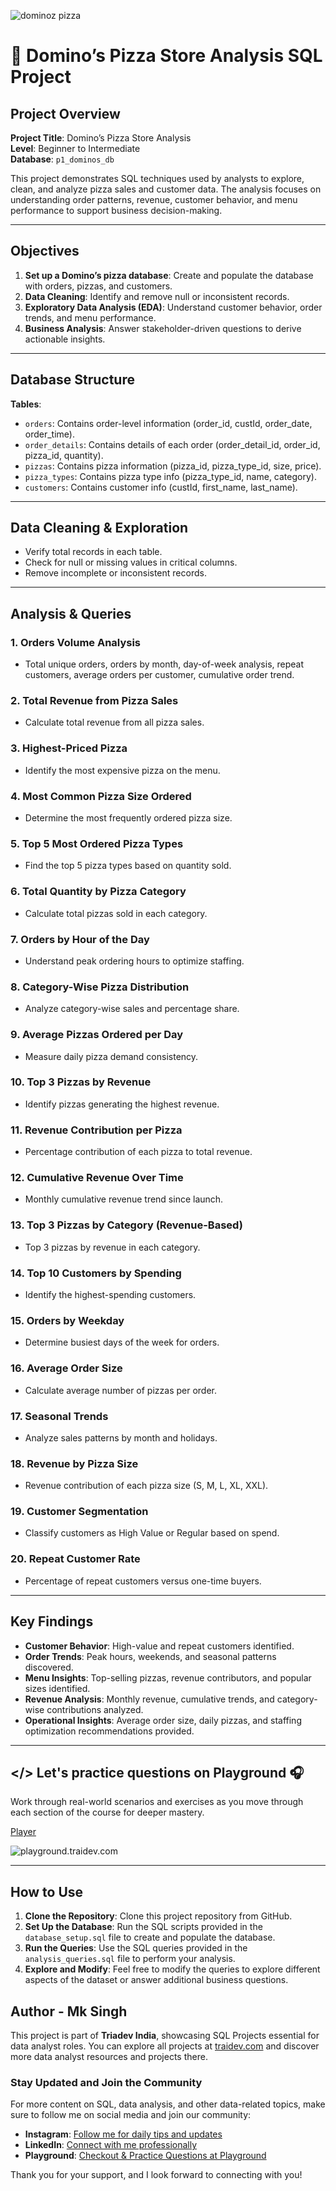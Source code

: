 ![dominoz pizza](https://traidev.com/thumb/dominos.png)





# 🍕 Domino’s Pizza Store Analysis SQL Project

## Project Overview

**Project Title**: Domino’s Pizza Store Analysis  
**Level**: Beginner to Intermediate  
**Database**: `p1_dominos_db`

This project demonstrates SQL techniques used by analysts to explore, clean, and analyze pizza sales and customer data. The analysis focuses on understanding order patterns, revenue, customer behavior, and menu performance to support business decision-making.

---

## Objectives

1. **Set up a Domino’s pizza database**: Create and populate the database with orders, pizzas, and customers.  
2. **Data Cleaning**: Identify and remove null or inconsistent records.  
3. **Exploratory Data Analysis (EDA)**: Understand customer behavior, order trends, and menu performance.  
4. **Business Analysis**: Answer stakeholder-driven questions to derive actionable insights.

---

## Database Structure

**Tables**:

- `orders`: Contains order-level information (order_id, custId, order_date, order_time).  
- `order_details`: Contains details of each order (order_detail_id, order_id, pizza_id, quantity).  
- `pizzas`: Contains pizza information (pizza_id, pizza_type_id, size, price).  
- `pizza_types`: Contains pizza type info (pizza_type_id, name, category).  
- `customers`: Contains customer info (custId, first_name, last_name).

---

## Data Cleaning & Exploration

- Verify total records in each table.  
- Check for null or missing values in critical columns.  
- Remove incomplete or inconsistent records.

---

## Analysis & Queries

### 1. Orders Volume Analysis
- Total unique orders, orders by month, day-of-week analysis, repeat customers, average orders per customer, cumulative order trend.

### 2. Total Revenue from Pizza Sales
- Calculate total revenue from all pizza sales.

### 3. Highest-Priced Pizza
- Identify the most expensive pizza on the menu.

### 4. Most Common Pizza Size Ordered
- Determine the most frequently ordered pizza size.

### 5. Top 5 Most Ordered Pizza Types
- Find the top 5 pizza types based on quantity sold.

### 6. Total Quantity by Pizza Category
- Calculate total pizzas sold in each category.

### 7. Orders by Hour of the Day
- Understand peak ordering hours to optimize staffing.

### 8. Category-Wise Pizza Distribution
- Analyze category-wise sales and percentage share.

### 9. Average Pizzas Ordered per Day
- Measure daily pizza demand consistency.

### 10. Top 3 Pizzas by Revenue
- Identify pizzas generating the highest revenue.

### 11. Revenue Contribution per Pizza
- Percentage contribution of each pizza to total revenue.

### 12. Cumulative Revenue Over Time
- Monthly cumulative revenue trend since launch.

### 13. Top 3 Pizzas by Category (Revenue-Based)
- Top 3 pizzas by revenue in each category.

### 14. Top 10 Customers by Spending
- Identify the highest-spending customers.

### 15. Orders by Weekday
- Determine busiest days of the week for orders.

### 16. Average Order Size
- Calculate average number of pizzas per order.

### 17. Seasonal Trends
- Analyze sales patterns by month and holidays.

### 18. Revenue by Pizza Size
- Revenue contribution of each pizza size (S, M, L, XL, XXL).

### 19. Customer Segmentation
- Classify customers as High Value or Regular based on spend.

### 20. Repeat Customer Rate
- Percentage of repeat customers versus one-time buyers.

---

## Key Findings

- **Customer Behavior**: High-value and repeat customers identified.  
- **Order Trends**: Peak hours, weekends, and seasonal patterns discovered.  
- **Menu Insights**: Top-selling pizzas, revenue contributors, and popular sizes identified.  
- **Revenue Analysis**: Monthly revenue, cumulative trends, and category-wise contributions analyzed.  
- **Operational Insights**: Average order size, daily pizzas, and staffing optimization recommendations provided.

---

## </> Let's practice questions on Playground 🎧

Work through real-world scenarios and exercises as you move through each section of the course for deeper mastery.

[Player](http://playground.traidev.com)

![playground.traidev.com](https://traidev.com//assets/images/playground.gif)

---


## How to Use

1. **Clone the Repository**: Clone this project repository from GitHub.
2. **Set Up the Database**: Run the SQL scripts provided in the `database_setup.sql` file to create and populate the database.
3. **Run the Queries**: Use the SQL queries provided in the `analysis_queries.sql` file to perform your analysis.
4. **Explore and Modify**: Feel free to modify the queries to explore different aspects of the dataset or answer additional business questions.


## Author - Mk Singh

This project is part of **Triadev India**, showcasing SQL Projects essential for data analyst roles. You can explore all projects at [traidev.com](https://www.traidev.com) and discover more data analyst resources and projects there.


### Stay Updated and Join the Community

For more content on SQL, data analysis, and other data-related topics, make sure to follow me on social media and join our community:
- **Instagram**: [Follow me for daily tips and updates](https://www.instagram.com/mk_singh_431/?__pwa=1#)
- **LinkedIn**: [Connect with me professionally](https://www.linkedin.com/in/motilal-das-42b4a9254/?lipi=urn%3Ali%3Apage%3Ad_flagship3_feed%3BX%2FcZabIHQqqs3k3ExFkyuQ%3D%3D)
- **Playground**: [Checkout & Practice Questions at Playground ](http://playground.traidev.com/)

Thank you for your support, and I look forward to connecting with you!




